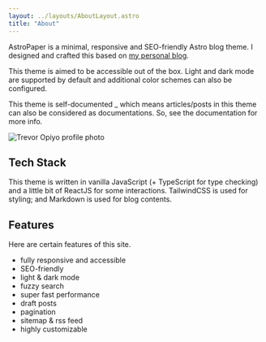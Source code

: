 ```yaml
---
layout: ../layouts/AboutLayout.astro
title: "About"
---
```


AstroPaper is a minimal, responsive and SEO-friendly Astro blog theme. I designed and crafted this based on [my personal blog](https://trevoropiyo.com/blog).

This theme is aimed to be accessible out of the box. Light and dark mode are supported by
default and additional color schemes can also be configured.

This theme is self-documented \_ which means articles/posts in this theme can also be considered as documentations. So, see the documentation for more info.

<div>
  <img src="/assets/logo.png" class="sm:w-1/2 mx-auto" alt="Trevor Opiyo profile photo">
</div>

## Tech Stack

This theme is written in vanilla JavaScript (+ TypeScript for type checking) and a little bit of ReactJS for some interactions. TailwindCSS is used for styling; and Markdown is used for blog contents.

## Features

Here are certain features of this site.

- fully responsive and accessible
- SEO-friendly
- light & dark mode
- fuzzy search
- super fast performance
- draft posts
- pagination
- sitemap & rss feed
- highly customizable
